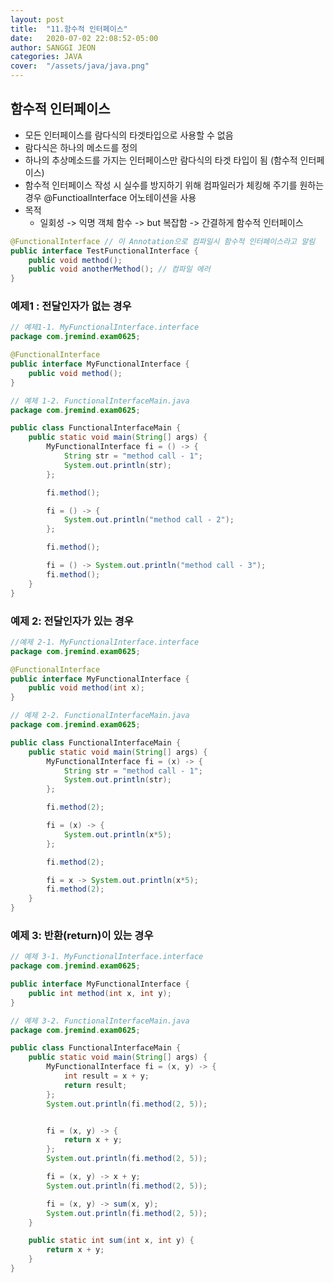 ```yaml
---
layout: post
title:  "11.함수적 인터페이스"
date:   2020-07-02 22:08:52-05:00
author: SANGGI JEON
categories: JAVA
cover:  "/assets/java/java.png"
---
```


## 함수적 인터페이스

- 모든 인터페이스를 람다식의 타겟타입으로 사용할 수 없음
 - 람다식은 하나의 메소드를 정의
 - 하나의 추상메소드를 가지는 인터페이스만 람다식의 타겟 타입이 됨 (함수적 인터페이스)
 - 함수적 인터페이스 작성 시 실수를 방지하기 위해 컴파일러가 체킹해 주기를 원하는 경우 @FunctioalInterface 어노테이션을 사용
 - 목적
   - 일회성 -> 익명 객체 함수 -> but 복잡함 -> 간결하게 함수적 인터페이스

```java
@FunctionalInterface // 이 Annotation으로 컴파일시 함수적 인터페이스라고 알림
public interface TestFunctionalInterface {
    public void method();
    public void anotherMethod(); // 컴파일 에러
}
```



### 예제1 : 전달인자가 없는 경우

```java
// 예제1-1. MyFunctionalInterface.interface
package com.jremind.exam0625;

@FunctionalInterface
public interface MyFunctionalInterface {
	public void method();
}
```

```java
// 예제 1-2. FunctionalInterfaceMain.java
package com.jremind.exam0625;

public class FunctionalInterfaceMain {
	public static void main(String[] args) {
		MyFunctionalInterface fi = () -> {
			String str = "method call - 1";
			System.out.println(str);
		};

		fi.method();

		fi = () -> {
			System.out.println("method call - 2");
		};

		fi.method();

		fi = () -> System.out.println("method call - 3");
		fi.method();
	}
}
```



### 예제 2: 전달인자가 있는 경우

```java
//예제 2-1. MyFunctionalInterface.interface
package com.jremind.exam0625;

@FunctionalInterface
public interface MyFunctionalInterface {
	public void method(int x);
}
```

```java
// 예제 2-2. FunctionalInterfaceMain.java
package com.jremind.exam0625;

public class FunctionalInterfaceMain {
	public static void main(String[] args) {
		MyFunctionalInterface fi = (x) -> {
			String str = "method call - 1";
			System.out.println(str);
		};

		fi.method(2);

		fi = (x) -> {
			System.out.println(x*5);
		};

		fi.method(2);

		fi = x -> System.out.println(x*5);
		fi.method(2);
	}
}
```



### 예제 3: 반환(return)이 있는 경우

```java
// 예제 3-1. MyFunctionalInterface.interface
package com.jremind.exam0625;

public interface MyFunctionalInterface {
	public int method(int x, int y);
}
```

```java
// 예제 3-2. FunctionalInterfaceMain.java
package com.jremind.exam0625;

public class FunctionalInterfaceMain {
	public static void main(String[] args) {
		MyFunctionalInterface fi = (x, y) -> {
			int result = x + y;
			return result;
		};
		System.out.println(fi.method(2, 5));


		fi = (x, y) -> {
			return x + y;
		};
		System.out.println(fi.method(2, 5));

		fi = (x, y) -> x + y;
		System.out.println(fi.method(2, 5));

		fi = (x, y) -> sum(x, y);
		System.out.println(fi.method(2, 5));
	}

	public static int sum(int x, int y) {
		return x + y;
	}
}
```
